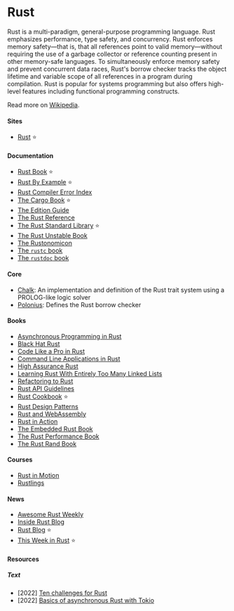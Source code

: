 # Rust

Rust is a multi-paradigm, general-purpose programming language. Rust emphasizes performance, type safety, and concurrency. Rust enforces memory safety—that is, that all references point to valid memory—without requiring the use of a garbage collector or reference counting present in other memory-safe languages. To simultaneously enforce memory safety and prevent concurrent data races, Rust's borrow checker tracks the object lifetime and variable scope of all references in a program during compilation. Rust is popular for systems programming but also offers high-level features including functional programming constructs.

Read more on [Wikipedia](https://en.wikipedia.org/wiki/Rust_(programming_language)).

#### Sites
- [Rust](https://www.rust-lang.org) ⭐

#### Documentation
- [Rust Book](https://doc.rust-lang.org/book) ⭐
- [Rust By Example](https://doc.rust-lang.org/stable/rust-by-example) ⭐
- [Rust Compiler Error Index](https://doc.rust-lang.org/error-index.html)
- [The Cargo Book](https://doc.rust-lang.org/cargo) ⭐
- [The Edition Guide](https://doc.rust-lang.org/edition-guide)
- [The Rust Reference](https://doc.rust-lang.org/reference)
- [The Rust Standard Library](https://doc.rust-lang.org/std) ⭐
- [The Rust Unstable Book](https://doc.rust-lang.org/nightly/unstable-book)
- [The Rustonomicon](https://doc.rust-lang.org/nomicon)
- [The `rustc` book](https://doc.rust-lang.org/rustc)
- [The `rustdoc` book](https://doc.rust-lang.org/rustdoc)

#### Core
- [Chalk](https://github.com/rust-lang/chalk): An implementation and definition of the Rust trait system using a PROLOG-like logic solver
- [Polonius](https://github.com/rust-lang/polonius): Defines the Rust borrow checker

#### Books
- [Asynchronous Programming in Rust](https://rust-lang.github.io/async-book)
- [Black Hat Rust](https://kerkour.com/black-hat-rust)
- [Code Like a Pro in Rust](https://www.manning.com/books/code-like-a-pro-in-rust)
- [Command Line Applications in Rust](https://rust-cli.github.io/book)
- [High Assurance Rust](https://highassurance.rs)
- [Learning Rust With Entirely Too Many Linked Lists](https://rust-unofficial.github.io/too-many-lists)
- [Refactoring to Rust](https://www.manning.com/books/refactoring-to-rust)
- [Rust API Guidelines](https://rust-lang.github.io/api-guidelines)
- [Rust Cookbook](https://rust-lang-nursery.github.io/rust-cookbook) ⭐
- [Rust Design Patterns](https://rust-unofficial.github.io/patterns)
- [Rust and WebAssembly](https://rustwasm.github.io/docs/book)
- [Rust in Action](https://www.manning.com/books/rust-in-action)
- [The Embedded Rust Book](https://doc.rust-lang.org/stable/embedded-book)
- [The Rust Performance Book](https://nnethercote.github.io/perf-book)
- [The Rust Rand Book](https://rust-random.github.io/book)

#### Courses
- [Rust in Motion](https://www.manning.com/livevideo/rust-in-motion)
- [Rustlings](https://github.com/rust-lang/rustlings)

#### News
- [Awesome Rust Weekly](https://rust.libhunt.com/newsletter)
- [Inside Rust Blog](https://blog.rust-lang.org/inside-rust)
- [Rust Blog](https://blog.rust-lang.org) ⭐
- [This Week in Rust](https://this-week-in-rust.org) ⭐

#### Resources

##### Text
- [2022] [Ten challenges for Rust](https://www.ncameron.org/blog/ten-challenges-for-rust)
- [2022] [Basics of asynchronous Rust with Tokio](https://jbarszczewski.com/basics-of-asynchronous-rust-with-tokio)
